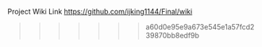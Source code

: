 Project Wiki Link
https://github.com/ijking1144/Final/wiki
>>>>>>> a60d0e95e9a673e545e1a57fcd239870bb8edf9b
